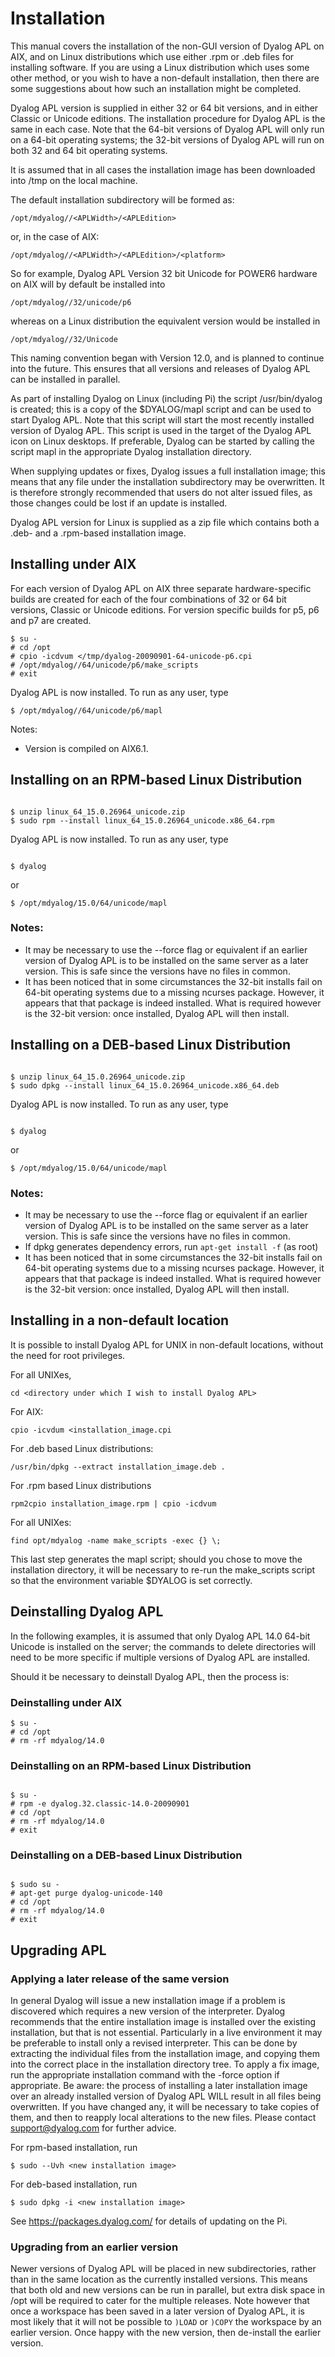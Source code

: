 # Installation

This manual covers the installation of the non-GUI version of Dyalog APL on AIX, and on Linux distributions which use either .rpm or .deb files for installing software. If you are using a Linux distribution which uses some other method, or you wish to have a non-default installation, then there are some suggestions about how such an installation might be completed.

Dyalog APL version  is supplied in either 32 or 64 bit versions, and in either Classic or Unicode editions. The installation procedure for Dyalog APL is the same in each case. Note that the 64-bit versions of Dyalog APL will only run on a 64-bit operating systems; the 32-bit versions of Dyalog APL will run on both 32 and 64 bit operating systems.

It is assumed that in all cases the installation image has been downloaded into /tmp on the local machine.

The default installation subdirectory will be formed as:
```apl
/opt/mdyalog//<APLWidth>/<APLEdition>
```

or, in the case of AIX:
```apl
/opt/mdyalog//<APLWidth>/<APLEdition>/<platform>
```

So for example, Dyalog APL Version  32 bit Unicode for POWER6 hardware on AIX will by default be installed into
```apl
/opt/mdyalog//32/unicode/p6        
```

whereas on a Linux distribution the equivalent version would be installed in
```apl
/opt/mdyalog//32/Unicode        
```

This naming convention began with Version 12.0, and is planned to continue into the future. This ensures that all versions and releases of Dyalog APL can be installed in parallel.

As part of installing Dyalog on Linux (including Pi) the script /usr/bin/dyalog is created; this is a copy of the $DYALOG/mapl script and can be used to start Dyalog APL. Note that this script will start the most recently installed version of Dyalog APL. This script is used in the target of the Dyalog APL icon on Linux desktops. If preferable, Dyalog can be started by calling the script mapl in the appropriate Dyalog installation directory.

When supplying updates or fixes, Dyalog issues a full installation image; this means that any file under the installation subdirectory may be overwritten. It is therefore strongly recommended that users do not alter issued files, as those changes could be lost if an update is installed.

Dyalog APL version 
 for       Linux is supplied as a zip file which contains both a .deb- and a .rpm-based installation image.

## Installing under AIX

For each version of Dyalog APL on AIX three separate hardware-specific builds are created for each of the four combinations of 32 or 64 bit versions, Classic or Unicode editions. For version  specific builds for p5, p6 and p7 are created.
```apl
$ su -
# cd /opt
# cpio -icdvum </tmp/dyalog-20090901-64-unicode-p6.cpi
# /opt/mdyalog//64/unicode/p6/make_scripts
# exit
```

Dyalog APL is now installed. To run as any user, type
```apl
$ /opt/mdyalog//64/unicode/p6/mapl
```

Notes:

- Version  is compiled on AIX6.1.
## Installing on an RPM-based Linux Distribution
```apl

$ unzip linux_64_15.0.26964_unicode.zip
$ sudo rpm --install linux_64_15.0.26964_unicode.x86_64.rpm

```

Dyalog APL is now installed. To run as any user, type
```apl

$ dyalog
```

or
```apl
$ /opt/mdyalog/15.0/64/unicode/mapl
```

### Notes:

- It may be necessary to use the --force flag or equivalent if an earlier version of Dyalog APL is to be installed on the same server as a later version. This is safe since the versions have no files in common.
- It has been noticed that in some circumstances the 32-bit installs fail on 64-bit operating systems due to a missing ncurses package. However, it appears that that package is indeed installed. What is required however is the 32-bit version: once installed, Dyalog APL will then install.
## Installing on a DEB-based Linux Distribution
```apl

$ unzip linux_64_15.0.26964_unicode.zip
$ sudo dpkg --install linux_64_15.0.26964_unicode.x86_64.deb
```

Dyalog APL is now installed. To run as any user, type
```apl

$ dyalog
```

or
```apl
$ /opt/mdyalog/15.0/64/unicode/mapl
```

### Notes:

- It may be necessary to use the --force flag or equivalent if an earlier version of Dyalog APL is to be installed on the same server as a later version. This is safe since the versions have no files in common.
- If dpkg generates dependency errors, run  `apt-get install -f` (as root)
- It has been noticed that in some circumstances the 32-bit installs fail on 64-bit operating systems due to a missing ncurses package. However, it appears that that package is indeed installed. What is required however is the 32-bit version: once installed, Dyalog APL will then install.
## Installing in a non-default location

It is possible to install Dyalog APL for UNIX in non-default locations, without the need for root privileges.

For all UNIXes,

`cd <directory under which I wish to install Dyalog APL>`

For AIX:

`cpio -icvdum <installation_image.cpi`

For .deb based Linux distributions:

`/usr/bin/dpkg --extract installation_image.deb .`

For .rpm based Linux distributions

`rpm2cpio installation_image.rpm | cpio -icdvum`

For all UNIXes:

`find opt/mdyalog -name make_scripts -exec {} \;`

This last step generates the mapl script; should you chose to move the installation directory, it will be necessary to re-run the make_scripts script so that the environment variable $DYALOG is set correctly.

## Deinstalling Dyalog APL

In the following examples, it is assumed that only Dyalog APL 14.0 64-bit Unicode is installed on the server; the commands to delete directories will need to be more specific if multiple versions of Dyalog APL are installed.

Should it be necessary to deinstall Dyalog APL, then the process is:

### Deinstalling under AIX
```apl
$ su -
# cd /opt
# rm -rf mdyalog/14.0
```

### Deinstalling on an RPM-based Linux Distribution
```apl

$ su -
# rpm -e dyalog.32.classic-14.0-20090901
# cd /opt
# rm -rf mdyalog/14.0
# exit
```

### Deinstalling on a DEB-based Linux Distribution
```apl

$ sudo su -
# apt-get purge dyalog-unicode-140
# cd /opt
# rm -rf mdyalog/14.0
# exit

```

## Upgrading APL

### Applying a later release of the same version

In general Dyalog will issue a new installation image if a problem is discovered which requires a new version of the interpreter. Dyalog recommends that the entire installation image is installed over the existing installation, but that is not essential. Particularly in a live environment it may be preferable to install only a revised interpreter. This can be done by extracting the individual files from the installation image, and copying them into the correct place in the installation directory tree. To apply a fix image, run the appropriate installation command with the -force option if appropriate. Be aware: the process of installing a later installation image over an already installed version of Dyalog APL WILL result in all files being overwritten. If you have changed any, it will be necessary to take copies of them, and then to reapply local alterations to the new files. Please contact support@dyalog.com for further advice.

For rpm-based installation, run
```apl
$ sudo --Uvh <new installation image>
```

For deb-based installation, run
```apl
$ sudo dpkg -i <new installation image>
```

See https://packages.dyalog.com/ for details of updating on the Pi.

### Upgrading from an earlier version

Newer versions of Dyalog APL will be placed in new subdirectories, rather than in the same location as the currently installed versions. This means that both old and new versions can be run in parallel, but extra disk space in /opt will be required to cater for the multiple releases. Note however that once a workspace has been saved in a later version of Dyalog APL, it is most likely that it will not be possible to `)LOAD` or `)COPY` the workspace by an earlier version. Once happy with the new version, then de-install the earlier version.
